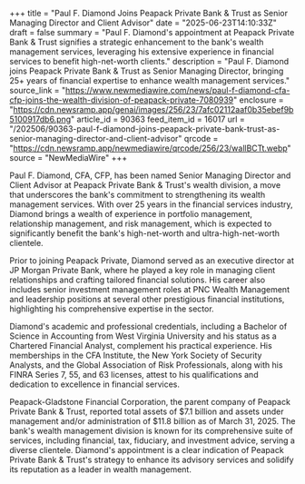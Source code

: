 +++
title = "Paul F. Diamond Joins Peapack Private Bank & Trust as Senior Managing Director and Client Advisor"
date = "2025-06-23T14:10:33Z"
draft = false
summary = "Paul F. Diamond's appointment at Peapack Private Bank & Trust signifies a strategic enhancement to the bank's wealth management services, leveraging his extensive experience in financial services to benefit high-net-worth clients."
description = "Paul F. Diamond joins Peapack Private Bank & Trust as Senior Managing Director, bringing 25+ years of financial expertise to enhance wealth management services."
source_link = "https://www.newmediawire.com/news/paul-f-diamond-cfa-cfp-joins-the-wealth-division-of-peapack-private-7080939"
enclosure = "https://cdn.newsramp.app/genai/images/256/23/7afc02112aaf0b35ebef9b5100917db6.png"
article_id = 90363
feed_item_id = 16017
url = "/202506/90363-paul-f-diamond-joins-peapack-private-bank-trust-as-senior-managing-director-and-client-advisor"
qrcode = "https://cdn.newsramp.app/newmediawire/qrcode/256/23/wallBCTt.webp"
source = "NewMediaWire"
+++

<p>Paul F. Diamond, CFA, CFP, has been named Senior Managing Director and Client Advisor at Peapack Private Bank & Trust's wealth division, a move that underscores the bank's commitment to strengthening its wealth management services. With over 25 years in the financial services industry, Diamond brings a wealth of experience in portfolio management, relationship management, and risk management, which is expected to significantly benefit the bank's high-net-worth and ultra-high-net-worth clientele.</p><p>Prior to joining Peapack Private, Diamond served as an executive director at JP Morgan Private Bank, where he played a key role in managing client relationships and crafting tailored financial solutions. His career also includes senior investment management roles at PNC Wealth Management and leadership positions at several other prestigious financial institutions, highlighting his comprehensive expertise in the sector.</p><p>Diamond's academic and professional credentials, including a Bachelor of Science in Accounting from West Virginia University and his status as a Chartered Financial Analyst, complement his practical experience. His memberships in the CFA Institute, the New York Society of Security Analysts, and the Global Association of Risk Professionals, along with his FINRA Series 7, 55, and 63 licenses, attest to his qualifications and dedication to excellence in financial services.</p><p>Peapack-Gladstone Financial Corporation, the parent company of Peapack Private Bank & Trust, reported total assets of $7.1 billion and assets under management and/or administration of $11.8 billion as of March 31, 2025. The bank's wealth management division is known for its comprehensive suite of services, including financial, tax, fiduciary, and investment advice, serving a diverse clientele. Diamond's appointment is a clear indication of Peapack Private Bank & Trust's strategy to enhance its advisory services and solidify its reputation as a leader in wealth management.</p>